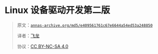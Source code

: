 # Linux 设备驱动开发第二版

> 原文：[`annas-archive.org/md5/e409561761c67e6644a54ed53a248850`](https://annas-archive.org/md5/e409561761c67e6644a54ed53a248850)
> 
> 译者：[飞龙](https://github.com/wizardforcel)
> 
> 协议：[CC BY-NC-SA 4.0](http://creativecommons.org/licenses/by-nc-sa/4.0/)